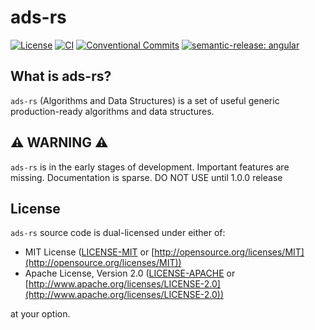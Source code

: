 # ads-rs

[![License](https://img.shields.io/badge/license-MIT%2FApache-blue.svg)](https://github.com/FilaCo/ads#license)
[![CI](https://github.com/FilaCo/ads/workflows/CI/badge.svg)](https://github.com/FilaCo/ads/actions)
[![Conventional Commits](https://img.shields.io/badge/Conventional%20Commits-1.0.0-%23FE5196?logo=conventionalcommits&logoColor=white)](https://conventionalcommits.org)
[![semantic-release: angular](https://img.shields.io/badge/semantic--release-angular-e10079?logo=semantic-release)](https://github.com/FilaCo/ads)

## What is ads-rs?

`ads-rs` (Algorithms and Data Structures) is a set of useful generic production-ready algorithms and data structures.

## :warning: WARNING :warning:

`ads-rs` is in the early stages of development. Important features are missing. Documentation is sparse. DO NOT USE
until
1.0.0 release

## License

`ads-rs` source code is dual-licensed under either of:

* MIT License ([LICENSE-MIT](LICENSE-MIT) or [http://opensource.org/licenses/MIT](http://opensource.org/licenses/MIT))
* Apache License, Version 2.0 ([LICENSE-APACHE](LICENSE-APACHE)
  or [http://www.apache.org/licenses/LICENSE-2.0](http://www.apache.org/licenses/LICENSE-2.0))

at your option.
